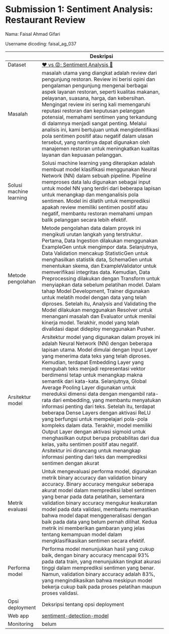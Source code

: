 # Submission 1: Sentiment Analysis: Restaurant Review
Nama: Faisal Ahmad Gifari

Username dicoding: faisal_ag_037

| | Deskripsi |
| ----------- | ----------- |
| Dataset | [❤️ vs 😡: Sentiment Analysis 📝](https://www.kaggle.com/datasets/mohidabdulrehman/vs-sentiment-analysis) |
| Masalah | masalah utama yang diangkat adalah review dari pengunjung restoran. Review ini berisi opini dan pengalaman pengunjung mengenai berbagai aspek layanan restoran, seperti kualitas makanan, pelayanan, suasana, harga, dan kebersihan. Mengingat review ini sering kali memengaruhi reputasi restoran dan keputusan pelanggan potensial, memahami sentimen yang terkandung di dalamnya menjadi sangat penting. Melalui analisis ini, kami bertujuan untuk mengidentifikasi pola sentimen positif atau negatif dalam ulasan tersebut, yang nantinya dapat digunakan oleh manajemen restoran untuk meningkatkan kualitas layanan dan kepuasan pelanggan. |
| Solusi machine learning | Solusi machine learning yang diterapkan adalah membuat model klasifikasi menggunakan Neural Network (NN) dalam sebuah pipeline. Pipeline memproses data lalu digunakan sebagai input untuk model NN yang terdiri dari beberapa lapisan untuk menangkap dan menganalisis pola sentimen. Model ini dilatih untuk memprediksi apakah review memiliki sentimen positif atau negatif, membantu restoran memahami umpan balik pelanggan secara lebih efektif.|
| Metode pengolahan | Metode pengolahan data dalam proyek ini mengikuti urutan langkah yang terstruktur. Pertama, Data Ingestion dilakukan menggunakan ExampleGen untuk mengimpor data. Selanjutnya, Data Validation mencakup StatisticGen untuk menghasilkan statistik data, SchemaGen untuk menentukan skema, dan ExampleValidator untuk memverifikasi integritas data. Kemudian, Data Preprocessing dilakukan dengan Transform untuk menyiapkan data sebelum pelatihan model. Dalam tahap Model Development, Trainer digunakan untuk melatih model dengan data yang telah diproses. Setelah itu, Analysis and Validating the Model dilakukan menggunakan Resolver untuk menangani masalah dan Evaluator untuk menilai kinerja model. Terakhir, model yang telah divalidasi dapat dideploy menggunakan Pusher. |
| Arsitektur model | Arsitektur model yang digunakan dalam proyek ini adalah Neural Network (NN) dengan beberapa lapisan utama. Model dimulai dengan Input Layer yang menerima data teks yang telah diproses. Kemudian, terdapat Embedding Layer yang mengubah teks menjadi representasi vektor berdimensi tetap untuk menangkap makna semantik dari kata-kata. Selanjutnya, Global Average Pooling Layer digunakan untuk mereduksi dimensi data dengan mengambil rata-rata dari embedding, yang membantu menyatukan informasi penting dari teks. Setelah itu, terdapat beberapa Dense Layers dengan aktivasi ReLU yang berfungsi untuk mempelajari pola-pola kompleks dalam data. Terakhir, model memiliki Output Layer dengan aktivasi sigmoid untuk menghasilkan output berupa probabilitas dari dua kelas, yaitu sentimen positif atau negatif. Arsitektur ini dirancang untuk menangkap informasi penting dari teks dan memprediksi sentimen dengan akurat |
| Metrik evaluasi | Untuk mengevaluasi performa model, digunakan metrik binary accuracy dan validation binary accuracy. Binary accuracy mengukur seberapa akurat model dalam memprediksi label sentimen yang benar pada data pelatihan, sementara validation binary accuracy mengukur keakuratan model pada data validasi, membantu memastikan bahwa model dapat menggeneralisasi dengan baik pada data yang belum pernah dilihat. Kedua metrik ini memberikan gambaran yang jelas tentang kemampuan model dalam mengklasifikasikan sentimen secara efektif. |
| Performa model | Performa model menunjukkan hasil yang cukup baik, dengan binary accuracy mencapai 93% pada data train, yang menunjukkan tingkat akurasi tinggi dalam memprediksi sentimen yang benar. Namun, validation binary accuracy adalah 83%, yang mengindikasikan bahwa meskipun model bekerja cukup baik pada proses pelatihan maupun proses validasi. |
| Opsi deployment | Deksripsi tentang opsi deployment |
| Web app | [sentiment-detection-model](mlops2-production-6e99.up.railway.app)|
| Monitoring | belum |
